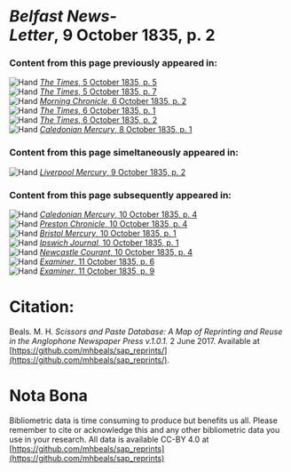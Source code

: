 # *Belfast News-Letter*, 9 October 1835, p. 2  
  
### Content from this page previously appeared in:  
![Hand](http://scissorsandpaste.net/wp-content/uploads/2017/06/smallhandpointer.png) [*The Times*, 5 October 1835, p. 5](https://mhbeals.github.io/sap_html/The-Times/The-Times-5-October-1835-p-5)  
![Hand](http://scissorsandpaste.net/wp-content/uploads/2017/06/smallhandpointer.png) [*The Times*, 5 October 1835, p. 7](https://mhbeals.github.io/sap_html/The-Times/The-Times-5-October-1835-p-7)  
![Hand](http://scissorsandpaste.net/wp-content/uploads/2017/06/smallhandpointer.png) [*Morning Chronicle*, 6 October 1835, p. 2](https://mhbeals.github.io/sap_html/Morning-Chronicle/Morning-Chronicle-6-October-1835-p-2)  
![Hand](http://scissorsandpaste.net/wp-content/uploads/2017/06/smallhandpointer.png) [*The Times*, 6 October 1835, p. 1](https://mhbeals.github.io/sap_html/The-Times/The-Times-6-October-1835-p-1)  
![Hand](http://scissorsandpaste.net/wp-content/uploads/2017/06/smallhandpointer.png) [*The Times*, 6 October 1835, p. 2](https://mhbeals.github.io/sap_html/The-Times/The-Times-6-October-1835-p-2)  
![Hand](http://scissorsandpaste.net/wp-content/uploads/2017/06/smallhandpointer.png) [*Caledonian Mercury*, 8 October 1835, p. 1](https://mhbeals.github.io/sap_html/Caledonian-Mercury/Caledonian-Mercury-8-October-1835-p-1)  
  
### Content from this page simeltaneously appeared in:  
![Hand](http://scissorsandpaste.net/wp-content/uploads/2017/06/smallhandpointer.png) [*Liverpool Mercury*, 9 October 1835, p. 2](https://mhbeals.github.io/sap_html/Liverpool-Mercury/Liverpool-Mercury-9-October-1835-p-2)  
  
### Content from this page subsequently appeared in:  
![Hand](http://scissorsandpaste.net/wp-content/uploads/2017/06/smallhandpointer.png) [*Caledonian Mercury*, 10 October 1835, p. 4](https://mhbeals.github.io/sap_html/Caledonian-Mercury/Caledonian-Mercury-10-October-1835-p-4)  
![Hand](http://scissorsandpaste.net/wp-content/uploads/2017/06/smallhandpointer.png) [*Preston Chronicle*, 10 October 1835, p. 4](https://mhbeals.github.io/sap_html/Preston-Chronicle/Preston-Chronicle-10-October-1835-p-4)  
![Hand](http://scissorsandpaste.net/wp-content/uploads/2017/06/smallhandpointer.png) [*Bristol Mercury*, 10 October 1835, p. 1](https://mhbeals.github.io/sap_html/Bristol-Mercury/Bristol-Mercury-10-October-1835-p-1)  
![Hand](http://scissorsandpaste.net/wp-content/uploads/2017/06/smallhandpointer.png) [*Ipswich Journal*, 10 October 1835, p. 1](https://mhbeals.github.io/sap_html/Ipswich-Journal/Ipswich-Journal-10-October-1835-p-1)  
![Hand](http://scissorsandpaste.net/wp-content/uploads/2017/06/smallhandpointer.png) [*Newcastle Courant*, 10 October 1835, p. 4](https://mhbeals.github.io/sap_html/Newcastle-Courant/Newcastle-Courant-10-October-1835-p-4)  
![Hand](http://scissorsandpaste.net/wp-content/uploads/2017/06/smallhandpointer.png) [*Examiner*, 11 October 1835, p. 6](https://mhbeals.github.io/sap_html/Examiner/Examiner-11-October-1835-p-6)  
![Hand](http://scissorsandpaste.net/wp-content/uploads/2017/06/smallhandpointer.png) [*Examiner*, 11 October 1835, p. 9](https://mhbeals.github.io/sap_html/Examiner/Examiner-11-October-1835-p-9)  


# Citation: 

Beals. M. H. *Scissors and Paste Database: A Map of Reprinting and Reuse in the Anglophone Newspaper Press v.1.0.1.* 2 June 2017. Available at [https://github.com/mhbeals/sap_reprints/](https://github.com/mhbeals/sap_reprints/). 

# Nota Bona

Bibliometric data is time consuming to produce but benefits us all. Please remember to cite or acknowledge this and any other bibliometric data you use in your research. All data is available CC-BY 4.0 at [https://github.com/mhbeals/sap_reprints](https://github.com/mhbeals/sap_reprints)
